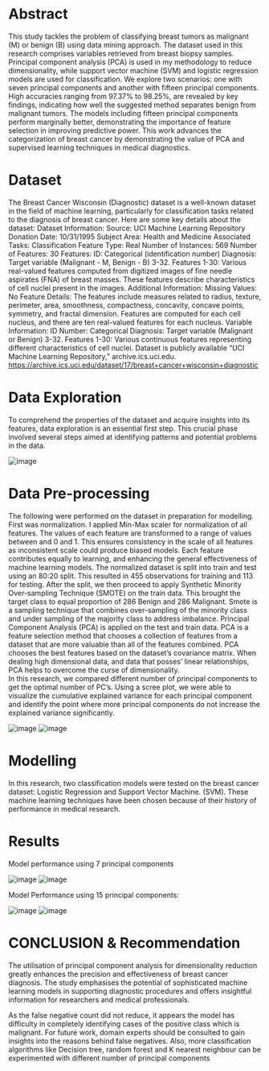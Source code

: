 # Abstract
This study tackles the problem of classifying breast tumors as malignant (M) or benign (B) using data mining approach. The dataset used in this research comprises variables retrieved from breast biopsy samples. Principal component analysis (PCA) is used in my methodology to reduce dimensionality, while support vector machine (SVM) and logistic regression models are used for classification. We explore two scenarios: one with seven principal components and another with fifteen principal components. High accuracies ranging from 97.37% to 98.25%, are revealed by key findings, indicating how well the suggested method separates benign from malignant tumors. The models including fifteen principal components perform marginally better, demonstrating the importance of feature selection in improving predictive power. This work advances the categorization of breast cancer by demonstrating the value of PCA and supervised learning techniques in medical diagnostics.

# Dataset
The Breast Cancer Wisconsin (Diagnostic) dataset is a well-known dataset in the field of machine learning, particularly for classification tasks related to the diagnosis of breast cancer. 
Here are some key details about the dataset:
Dataset Information: Source: UCI Machine Learning Repository Donation Date: 10/31/1995 Subject Area: Health and Medicine Associated Tasks: Classification Feature Type: Real Number of Instances: 569 Number of Features: 30 Features: ID: Categorical (identification number) Diagnosis: Target variable (Malignant - M, Benign - B) 3-32. Features 1-30: Various real-valued features computed from digitized images of fine needle aspirates (FNA) of breast masses. These features describe characteristics of cell nuclei present in the images. Additional Information: Missing Values: No Feature Details: The features include measures related to radius, texture, perimeter, area, smoothness, compactness, concavity, concave points, symmetry, and fractal dimension. Features are computed for each cell nucleus, and there are ten real-valued features for each nucleus. Variable Information: ID Number: Categorical Diagnosis: Target variable (Malignant or Benign) 3-32. Features 1-30: Various continuous features representing different characteristics of cell nuclei.
Dataset is publicly available “UCI Machine Learning Repository,” archive.ics.uci.edu. https://archive.ics.uci.edu/dataset/17/breast+cancer+wisconsin+diagnostic 

# Data Exploration
To comprehend the properties of the dataset and acquire insights into its features, data exploration is an essential first step. This crucial phase involved several steps aimed at identifying patterns and potential problems in the data.

![image](https://github.com/user-attachments/assets/fb0966c8-313b-4496-a4bb-fe258cac2c59)

# Data Pre-processing 
The following were performed on the dataset in preparation for modelling. First was normalization. I applied Min-Max scaler for normalization of all features. The values of each feature are transformed to a range of values between and 0 and 1. This ensures consistency in the scale of all features as inconsistent scale could produce biased models. Each feature contributes equally to learning, and enhancing the general effectiveness of machine learning models. 
The normalized dataset is split into train and test using an 80:20 split. This resulted in 455 observations for training and 113 for testing. After the split, we then proceed to apply Synthetic Minority Over-sampling Technique (SMOTE) on the train data. This brought the target class to equal proportion of 286 Benign and 286 Malignant. Smote is a sampling technique that combines over-sampling of the minority class and under sampling of the majority class to address imbalance. 
Principal Component Analysis (PCA) is applied on the test and train data. PCA is a feature selection method that chooses a collection of features from a dataset that are more valuable than all of the features combined. PCA chooses the best features based on the dataset’s covariance matrix. When dealing high dimensional data, and data that posses’ linear relationships, PCA helps to overcome the curse of dimensionality.  
In this research, we compared different number of principal components to get the optimal number of PC’s. Using a scree plot, we were able to visualize the cumulative explained variance for each principal component and identify the point where more principal components do not increase the explained variance significantly. 

![image](https://github.com/user-attachments/assets/8aea5f54-6da8-4214-8bca-33f87cb0394d)
![image](https://github.com/user-attachments/assets/f521644c-5103-4e2c-bb81-28900a6b14eb)

# Modelling 
In this research, two classification models were tested on the breast cancer dataset: Logistic Regression and Support Vector Machine. (SVM). These machine learning techniques have been chosen because of their history of performance in medical research. 

# Results
Model performance using 7 principal components

![image](https://github.com/user-attachments/assets/ecafbdcd-3fef-42c2-97a8-b37ae436cf01)
![image](https://github.com/user-attachments/assets/87aec743-8fcd-4b41-8c8c-4aee51602184)

Model Performance using 15 principal components:

![image](https://github.com/user-attachments/assets/9289ac3c-2a5c-40d7-abea-0d3a136ff1b3)
![image](https://github.com/user-attachments/assets/daeb4d4e-a71d-423d-92de-7421b25e29cf)

# CONCLUSION & Recommendation
The utilisation of principal component analysis for dimensionality reduction greatly enhances the precision and effectiveness of breast cancer diagnosis. The study emphasises the potential of sophisticated machine learning models in supporting diagnostic procedures and offers insightful information for researchers and medical professionals. 

As the false negative count did not reduce, it appears the model has difficulty in completely identifying cases of the positive class which is malignant. For future work, domain experts should be consulted to gain insights into the reasons behind false negatives. Also, more classification algorithms like Decision tree, random forest and K nearest neighbour can be experimented with different number of principal components
